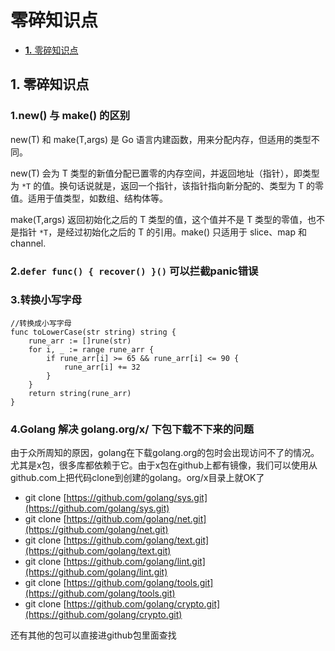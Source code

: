 # 零碎知识点

* [**1.** 零碎知识点](ling-sui-zhi-shi-dian.md#零碎知识点)

## 1. 零碎知识点 <a id="&#x96F6;&#x788E;&#x77E5;&#x8BC6;&#x70B9;"></a>

### 1.new\(\) 与 make\(\) 的区别 <a id="1new-&#x4E0E;-make-&#x7684;&#x533A;&#x522B;"></a>

new\(T\) 和 make\(T,args\) 是 Go 语言内建函数，用来分配内存，但适用的类型不同。

new\(T\) 会为 T 类型的新值分配已置零的内存空间，并返回地址（指针），即类型为 `*T` 的值。换句话说就是，返回一个指针，该指针指向新分配的、类型为 T 的零值。适用于值类型，如数组、结构体等。

make\(T,args\) 返回初始化之后的 T 类型的值，这个值并不是 T 类型的零值，也不是指针 `*T`，是经过初始化之后的 T 的引用。make\(\) 只适用于 slice、map 和 channel.

### 2.`defer func() { recover() }()` 可以拦截panic错误 <a id="2defer-func--recover--&#x53EF;&#x4EE5;&#x62E6;&#x622A;panic&#x9519;&#x8BEF;"></a>

### 3.转换小写字母 <a id="3&#x8F6C;&#x6362;&#x5C0F;&#x5199;&#x5B57;&#x6BCD;"></a>

```text
//转换成小写字母
func toLowerCase(str string) string {
    rune_arr := []rune(str)
    for i, _ := range rune_arr {
        if rune_arr[i] >= 65 && rune_arr[i] <= 90 {
            rune_arr[i] += 32
        }
    }
    return string(rune_arr)
}
```

### 4.Golang 解决 golang.org/x/ 下包下载不下来的问题 <a id="4golang-&#x89E3;&#x51B3;-golangorgx-&#x4E0B;&#x5305;&#x4E0B;&#x8F7D;&#x4E0D;&#x4E0B;&#x6765;&#x7684;&#x95EE;&#x9898;"></a>

由于众所周知的原因，golang在下载golang.org的包时会出现访问不了的情况。尤其是x包，很多库都依赖于它。由于x包在github上都有镜像，我们可以使用从github.com上把代码clone到创建的golang。org/x目录上就OK了

* git clone [https://github.com/golang/sys.git](https://github.com/golang/sys.git)
* git clone [https://github.com/golang/net.git](https://github.com/golang/net.git)
* git clone [https://github.com/golang/text.git](https://github.com/golang/text.git)
* git clone [https://github.com/golang/lint.git](https://github.com/golang/lint.git)
* git clone [https://github.com/golang/tools.git](https://github.com/golang/tools.git)
* git clone [https://github.com/golang/crypto.git](https://github.com/golang/crypto.git)

还有其他的包可以直接进github包里面查找

